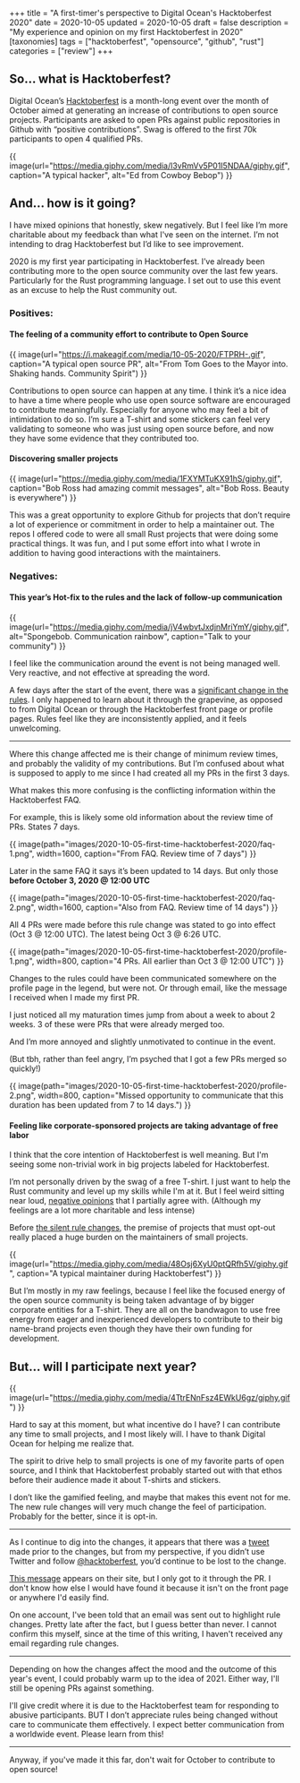 +++
title = "A first-timer's perspective to Digital Ocean's Hacktoberfest 2020"
date = 2020-10-05
updated = 2020-10-05
draft = false 
description = "My experience and opinion on my first Hacktoberfest in 2020"
[taxonomies]
tags = ["hacktoberfest", "opensource", "github", "rust"]
categories = ["review"]
+++
## So... what is Hacktoberfest?

Digital Ocean’s [Hacktoberfest](https://hacktoberfest.digitalocean.com/) is a month-long event over the month of October aimed at generating an increase of contributions to open source projects. Participants are asked to open PRs against public repositories in Github with “positive contributions”. Swag is offered to the first 70k participants to open 4 qualified PRs.

{{ image(url="https://media.giphy.com/media/l3vRmVv5P01I5NDAA/giphy.gif", caption="A typical hacker", alt="Ed from Cowboy Bebop") }}

## And… how is it going?

I have mixed opinions that honestly, skew negatively. But I feel like I’m more charitable about my feedback than what I've seen on the internet. I’m not intending to drag Hacktoberfest but I’d like to see improvement.

2020 is my first year participating in Hacktoberfest. I’ve already been contributing more to the open source community over the last few years. Particularly for the Rust programming language. I set out to use this event as an excuse to help the Rust community out.

### Positives: 
#### The feeling of a community effort to contribute to Open Source

{{ image(url="https://i.makeagif.com/media/10-05-2020/FTPRH-.gif", caption="A typical open source PR", alt="From Tom Goes to the Mayor into. Shaking hands. Community Spirit") }}

Contributions to open source can happen at any time. I think it’s a nice idea to have a time where people who use open source software are encouraged to contribute meaningfully. Especially for anyone who may feel a bit of intimidation to do so. I’m sure a T-shirt and some stickers can feel very validating to someone who was just using open source before, and now they have some evidence that they contributed too.

#### Discovering smaller projects

{{ image(url="https://media.giphy.com/media/1FXYMTuKX91hS/giphy.gif", caption="Bob Ross had amazing commit messages", alt="Bob Ross. Beauty is everywhere") }}

This was a great opportunity to explore Github for projects that don’t require a lot of experience or commitment in order to help a maintainer out. The repos I offered code to were all small Rust projects that were doing some practical things. It was fun, and I put some effort into what I wrote in addition to having good interactions with the maintainers.

### Negatives:
#### This year’s Hot-fix to the rules and the lack of follow-up communication

{{ image(url="https://media.giphy.com/media/jV4wbvtJxdjnMriYmY/giphy.gif", alt="Spongebob. Communication rainbow", caption="Talk to your community") }}

I feel like the communication around the event is not being managed well. Very reactive, and not effective at spreading the word.

A few days after the start of the event, there was a [significant change in the rules](https://github.com/digitalocean/hacktoberfest/pull/596). I only happened to learn about it through the grapevine, as opposed to from Digital Ocean or through the Hacktoberfest front page or profile pages. Rules feel like they are inconsistently applied, and it feels unwelcoming.

---

Where this change affected me is their change of minimum review times, and probably the validity of my contributions. But I’m confused about what is supposed to apply to me since I had created all my PRs in the first 3 days.

What makes this more confusing is the conflicting information within the Hacktoberfest FAQ.

For example, this is likely some old information about the review time of PRs. States 7 days.

{{ image(path="images/2020-10-05-first-time-hacktoberfest-2020/faq-1.png", width=1600, caption="From FAQ. Review time of 7 days") }}

Later in the same FAQ it says it’s been updated to 14 days. But only those **before October 3, 2020 @ 12:00 UTC**

{{ image(path="images/2020-10-05-first-time-hacktoberfest-2020/faq-2.png", width=1600, caption="Also from FAQ. Review time of 14 days") }}

All 4 PRs were made before this rule change was stated to go into effect (Oct 3 @ 12:00 UTC). The latest being Oct 3 @ 6:26 UTC.

{{ image(path="images/2020-10-05-first-time-hacktoberfest-2020/profile-1.png", width=800, caption="4 PRs. All earlier than Oct 3 @ 12:00 UTC") }}

Changes to the rules could have been communicated somewhere on the profile page in the legend, but were not. Or through email, like the message I received when I made my first PR.

I just noticed all my maturation times jump from about a week to about 2 weeks. 3 of these were PRs that were already merged too.

And I’m more annoyed and slightly unmotivated to continue in the event.

(But tbh, rather than feel angry, I’m psyched that I got a few PRs merged so quickly!)

{{ image(path="images/2020-10-05-first-time-hacktoberfest-2020/profile-2.png", width=800, caption="Missed opportunity to communicate that this duration has been updated from 7 to 14 days.") }}

#### Feeling like corporate-sponsored projects are taking advantage of free labor

I think that the core intention of Hacktoberfest is well meaning. But I'm seeing some non-trivial work in big projects labeled for Hacktoberfest.

I’m not personally driven by the swag of a free T-shirt. I just want to help the Rust community and level up my skills while I'm at it. But I feel weird sitting near loud, [negative opinions](https://blog.domenic.me/hacktoberfest/) that I partially agree with. (Although my feelings are a lot more charitable and less intense)

Before [the silent rule changes](https://github.com/digitalocean/hacktoberfest/pull/596), the premise of projects that must opt-out really placed a huge burden on the maintainers of small projects.

{{ image(url="https://media.giphy.com/media/48Osj6XyU0ptQRfh5V/giphy.gif", caption="A typical maintainer during Hacktoberfest") }}

But I’m mostly in my raw feelings, because I feel like the focused energy of the open source community is being taken advantage of by bigger corporate entities for a T-shirt. They are all on the bandwagon to use free energy from eager and inexperienced developers to contribute to their big name-brand projects even though they have their own funding for development.

## But... will I participate next year?

{{ image(url="https://media.giphy.com/media/4TtrENnFsz4EWkU6gz/giphy.gif") }}

Hard to say at this moment, but what incentive do I have? I can contribute any time to small projects, and I most likely will. I have to thank Digital Ocean for helping me realize that.

The spirit to drive help to small projects is one of my favorite parts of open source, and I think that Hacktoberfest probably started out with that ethos before their audience made it about T-shirts and stickers.

I don’t like the gamified feeling, and maybe that makes this event not for me. The new rule changes will very much change the feel of participation. Probably for the better, since it is opt-in.

---

As I continue to dig into the changes, it appears that there was a [tweet](https://twitter.com/hacktoberfest/status/1312221208667185153) made prior to the changes, but from my perspective, if you didn’t use Twitter and follow [@hacktoberfest](https://twitter.com/hacktoberfest), you’d continue to be lost to the change.

[This message](https://hacktoberfest.digitalocean.com/hacktoberfest-update) appears on their site, but I only got to it through the PR. I don't know how else I would have found it because it isn't on the front page or anywhere I'd easily find.

On one account, I've been told that an email was sent out to highlight rule changes. Pretty late after the fact, but I guess better than never. I cannot confirm this myself, since at the time of this writing, I haven't received any email regarding rule changes.

---

Depending on how the changes affect the mood and the outcome of this year's event, I could probably warm up to the idea of 2021. Either way, I'll still be opening PRs against something.

I'll give credit where it is due to the Hacktoberfest team for responding to abusive participants. BUT I don’t appreciate rules being changed without care to communicate them effectively. I expect better communication from a worldwide event. Please learn from this!

---

Anyway, if you've made it this far, don't wait for October to contribute to open source! 